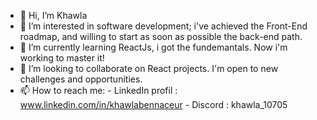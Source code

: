- 👋 Hi, I’m Khawla
- 👀 I’m interested in software development; i've achieved the Front-End roadmap, and willing to start as soon as possible the back-end path.
- 🌱 I’m currently learning ReactJs, i got the fundemantals. Now i'm working to master it! 
- 💞️ I’m looking to collaborate on React projects. I'm open to new challenges and opportunities. 
- 📫 How to reach me:
             -  LinkedIn profil : www.linkedin.com/in/khawlabennaceur
             -  Discord : khawla_10705


<!---
Khawla-1006/Khawla-1006 is a ✨ special ✨ repository because its `README.md` (this file) appears on your GitHub profile.
You can click the Preview link to take a look at your changes.
--->
